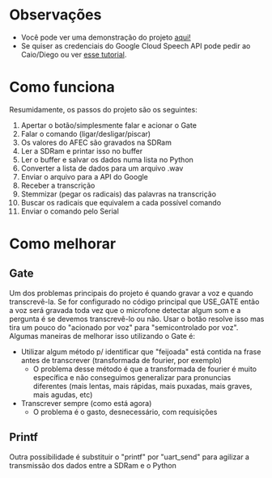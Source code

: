 # Observações

- Você pode ver uma demonstração do projeto [aqui!](https://alinsperedu-my.sharepoint.com/:v:/g/personal/caioesr_al_insper_edu_br/ESUaMyX2Ow9LsnEpp8sGcL0BTGX1HTEL6Jg31N0E9jBs_g?e=KWYMVL)
- Se quiser as credenciais do Google Cloud Speech API pode pedir ao Caio/Diego ou ver [esse tutorial](https://medium.com/codex/google-speech-to-text-api-tutorial-with-python-2e049ae3f525).

# Como funciona

Resumidamente, os passos do projeto são os seguintes:

1. Apertar o botão/simplesmente falar e acionar o Gate
2. Falar o comando (ligar/desligar/piscar)
3. Os valores do AFEC são gravados na SDRam
4. Ler a SDRam e printar isso no buffer
5. Ler o buffer e salvar os dados numa lista no Python
6. Converter a lista de dados para um arquivo .wav
7. Enviar o arquivo para a API do Google
8. Receber a transcrição
9. Stemmizar (pegar os radicais) das palavras na transcrição
10. Buscar os radicais que equivalem a cada possível comando
11. Enviar o comando pelo Serial

# Como melhorar

## Gate

Um dos problemas principais do projeto é quando gravar a voz e quando transcrevê-la. Se for configurado no código principal que USE_GATE então a voz será gravada toda vez que o microfone detectar algum som e a pergunta é se devemos transcrevê-lo ou não. Usar o botão resolve isso mas tira um pouco do "acionado por voz" para "semicontrolado por voz". Algumas maneiras de melhorar isso utilizando o Gate é:

- Utilizar algum método p/ identificar que "feijoada" está contida na frase antes de transcrever (transformada de fourier, por exemplo)
    - O problema desse método é que a transformada de fourier é muito específica e não conseguimos generalizar para pronuncias diferentes (mais lentas, mais rápidas, mais puxadas, mais graves, mais agudas, etc)
- Transcrever sempre (como está agora)
    - O problema é o gasto, desnecessário, com requisições

## Printf

Outra possibilidade é substituir o "printf" por "uart_send" para agilizar a transmissão dos dados entre a SDRam e o Python